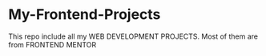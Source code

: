 # My-Frontend-Projects

This repo include all my WEB DEVELOPMENT PROJECTS. Most of them are from FRONTEND MENTOR
